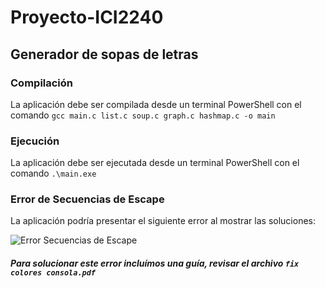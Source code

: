 # Proyecto-ICI2240
## Generador de sopas de letras

### Compilación
La aplicación debe ser compilada desde un terminal PowerShell con el comando `gcc main.c list.c soup.c graph.c hashmap.c -o main`

### Ejecución
La aplicación debe ser ejecutada desde un terminal PowerShell con el comando `.\main.exe`

### Error de Secuencias de Escape
La aplicación podría presentar el siguiente error al mostrar las soluciones:

![Error Secuencias de Escape](//i.imgur.com/Xw0PWGd_d.webp?maxwidth=760&fidelity=grand)

##### Para solucionar este error incluímos una guía, revisar el archivo `fix colores consola.pdf`
